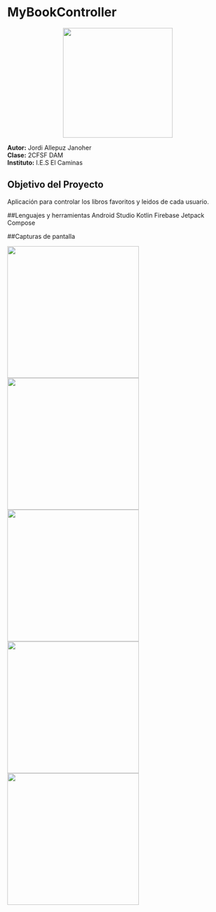 # MyBookController

<p align="center">
 <img src="https://firebasestorage.googleapis.com/v0/b/mybookcontrollerapp.appspot.com/o/capturas_readme%2Flogoredondeado.png?alt=media&token=23302cd0-40ad-4c37-abdf-9366c14999b9"style="width:250px; height:auto;">
</p>
 
**Autor:** Jordi Allepuz Janoher  
**Clase:** 2CFSF DAM  
**Instituto:** I.E.S El Caminas

## Objetivo del Proyecto
Aplicación para controlar los libros favoritos y leidos de cada usuario. 



##Lenguajes y herramientas
Android Studio
Kotlin
Firebase
Jetpack Compose

##Capturas de pantalla

<p>
  <img src="https://firebasestorage.googleapis.com/v0/b/mybookcontrollerapp.appspot.com/o/capturas_readme%2Fimage.png?alt=media&token=6d0de700-c7c9-43ab-b6c0-7387615ea88e"style="width:300px; height:auto;">
  <img src="https://firebasestorage.googleapis.com/v0/b/mybookcontrollerapp.appspot.com/o/capturas_readme%2Fimage(1).png?alt=media&token=4f6d1e38-bfd6-4d53-bbc5-ac60bf14a0cd"style="width:300px; height:auto;">
  <img src="https://firebasestorage.googleapis.com/v0/b/mybookcontrollerapp.appspot.com/o/capturas_readme%2Fimage(2).png?alt=media&token=bc7d31b5-746f-4d45-937d-80cb2c441fb5"style="width:300px; height:auto;">
  <img src="https://firebasestorage.googleapis.com/v0/b/mybookcontrollerapp.appspot.com/o/capturas_readme%2Fimage(3).png?alt=media&token=51dc0148-74bf-4218-9e18-b4bf6af41f4c"style="width:300px; height:auto;">
  <img src="https://firebasestorage.googleapis.com/v0/b/mybookcontrollerapp.appspot.com/o/capturas_readme%2Fimage(5).png?alt=media&token=a54acaf0-f3a2-4ed5-a042-e605b5a7d709"style="width:300px; height:auto;">
</p>
